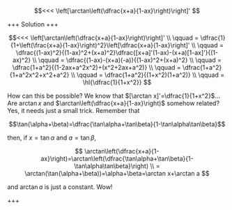 $$<<< \left[\arctan\left(\dfrac{x+a}{1-ax}\right)\right]' $$

+++
Solution
+++

$$<<< 
\left[\arctan\left(\dfrac{x+a}{1-ax}\right)\right]'
\\ \qquad 
= \dfrac{1}{1+\left(\frac{x+a}{1-ax}\right)^2}\left[\dfrac{x+a}{1-ax}\right]'
\\ \qquad 
= \dfrac{(1-ax)^2}{(1-ax)^2+(x+a)^2}\dfrac{[x+a]'(1-ax)-(x+a)[1-ax]'}{(1-ax)^2}
\\ \qquad 
= \dfrac{(1-ax)-(x+a)(-a)}{(1-ax)^2+(x+a)^2}
\\ \qquad 
= \dfrac{1+a^2}{(1-2ax+a^2x^2)+(x^2+2ax+a^2)}
\\ \qquad 
= \dfrac{1+a^2}{1+a^2x^2+x^2+a^2}
\\ \qquad 
= \dfrac{1+a^2}{(1+x^2)(1+a^2)}
\\ \qquad 
= \hl{\dfrac{1}{1+x^2}}
$$

How can this be possible? We know that $[\arctan x]'=\dfrac{1}{1+x^2}$... Are $\arctan x$ and $\arctan\left(\dfrac{x+a}{1-ax}\right)$ somehow related? Yes, it needs just a small trick. Remember that

$$\tan(\alpha+\beta)=\dfrac{\tan\alpha+\tan\beta}{1-\tan\alpha\tan\beta}$$

then, if $x=\tan\alpha$ and $a=\tan\beta$,

$$
\arctan\left(\dfrac{x+a}{1-ax}\right)=\arctan\left(\dfrac{\tan\alpha+\tan\beta}{1-\tan\alpha\tan\beta}\right) \\
= \arctan(\tan(\alpha+\beta))=\alpha+\beta=\arctan x+\arctan a
$$

and $\arctan a$ is just a constant. Wow!

+++